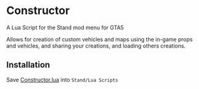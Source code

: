 # Constructor

A Lua Script for the Stand mod menu for GTA5

Allows for creation of custom vehicles and maps using the in-game props and vehicles, and sharing your creations, and loading others creations.

## Installation

Save [Constructor.lua](https://raw.githubusercontent.com/hexarobi/stand-lua-constructor/main/Constructor.lua) into `Stand/Lua Scripts`
